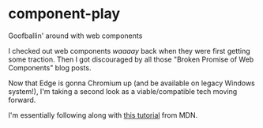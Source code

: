 # component-play

Goofballin' around with web components

I checked out web components _waaaay_ back when they were first getting some traction. Then I got discouraged by all those "Broken Promise of Web Components" blog posts.

Now that Edge is gonna Chromium up (and be available on legacy Windows system!), I'm taking a second look as a viable/compatible tech moving forward.

I'm essentially following along with [this tutorial](https://developer.mozilla.org/en-US/docs/Web/Web_Components#Tutorials) from MDN.
